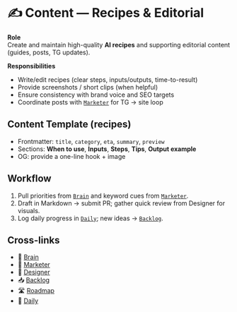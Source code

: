 # ✍️ Content — Recipes & Editorial

**Role**  
Create and maintain high-quality **AI recipes** and supporting editorial content (guides, posts, TG updates).

**Responsibilities**
- Write/edit recipes (clear steps, inputs/outputs, time-to-result)
- Provide screenshots / short clips (when helpful)
- Ensure consistency with brand voice and SEO targets
- Coordinate posts with [`Marketer`](0002-marketer.md) for TG → site loop

## Content Template (recipes)
- Frontmatter: `title`, `category`, `eta`, `summary`, `preview`
- Sections: **When to use**, **Inputs**, **Steps**, **Tips**, **Output example**
- OG: provide a one-line hook + image

## Workflow
1) Pull priorities from [`Brain`](0001-brain.md) and keyword cues from [`Marketer`](0002-marketer.md).  
2) Draft in Markdown → submit PR; gather quick review from Designer for visuals.  
3) Log daily progress in [`Daily`](../tasks/daily.md); new ideas → [`Backlog`](../tasks/backlog.md).

## Cross-links
- 🧠 [Brain](0001-brain.md)
- 📢 [Marketer](0002-marketer.md)
- 🎨 [Designer](0003-designer.md)
- 📥 [Backlog](../tasks/backlog.md)
- 🛣 [Roadmap](../tasks/roadmap.md)
- 📅 [Daily](../tasks/daily.md)

